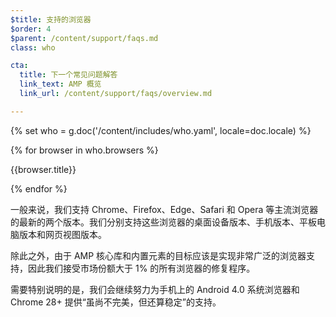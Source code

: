 ```yaml
---
$title: 支持的浏览器
$order: 4
$parent: /content/support/faqs.md
class: who

cta:
  title: 下一个常见问题解答
  link_text: AMP 概览
  link_url: /content/support/faqs/overview.md

---
```

{% set who = g.doc('/content/includes/who.yaml', locale=doc.locale) %}

<div class="browser-container">
{% for browser in who.browsers %}
  <div class="browser">
    <amp-img width="75"
        height="75"
        layout="responsive"
        src="{{browser.img}}"></amp-img>
    <p class="browser-title">{{browser.title}}</p>
  </div>
{% endfor %}
</div>

一般来说，我们支持 Chrome、Firefox、Edge、Safari 和 Opera 等主流浏览器的最新的两个版本。我们分别支持这些浏览器的桌面设备版本、手机版本、平板电脑版本和网页视图版本。

除此之外，由于 AMP 核心库和内置元素的目标应该是实现非常广泛的浏览器支持，因此我们接受市场份额大于 1% 的所有浏览器的修复程序。

需要特别说明的是，我们会继续努力为手机上的 Android 4.0 系统浏览器和 Chrome 28+ 提供“虽尚不完美，但还算稳定”的支持。
